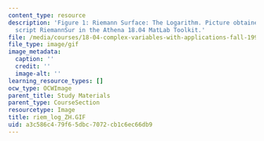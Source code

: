 ```yaml
---
content_type: resource
description: 'Figure 1: Riemann Surface: The Logarithm. Picture obtained using the
  script RiemannSur in the Athena 18.04 MatLab Toolkit.'
file: /media/courses/18-04-complex-variables-with-applications-fall-1999/a3c586c479f65dbc7072cb1c6ec66db9_riem_log_ZH.GIF
file_type: image/gif
image_metadata:
  caption: ''
  credit: ''
  image-alt: ''
learning_resource_types: []
ocw_type: OCWImage
parent_title: Study Materials
parent_type: CourseSection
resourcetype: Image
title: riem_log_ZH.GIF
uid: a3c586c4-79f6-5dbc-7072-cb1c6ec66db9
---
```

